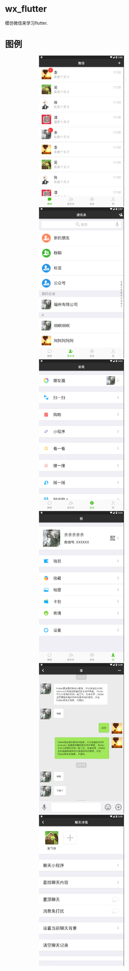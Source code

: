# wx_flutter

模仿微信来学习flutter.

# 图例
 <div align="center"><img alt="" src="https://github.com/j787701730/wx_flutter/blob/master/message.png" width="280"> <img alt="" src="https://github.com/j787701730/wx_flutter/blob/master/contacts.png" width="280"> <img alt="" src="https://github.com/j787701730/wx_flutter/blob/master/find.png" width="280"> <img alt="" src="https://github.com/j787701730/wx_flutter/blob/master/me.png" width="280"> <img alt="" src="https://github.com/j787701730/wx_flutter/blob/master/message_detail.png" width="280">  <img alt="" src="https://github.com/j787701730/wx_flutter/blob/master/message_detail2.png" width="280"> 
